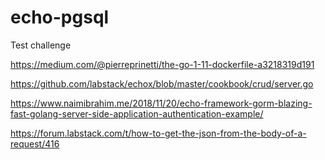 # echo-pgsql
Test challenge 

https://medium.com/@pierreprinetti/the-go-1-11-dockerfile-a3218319d191

https://github.com/labstack/echox/blob/master/cookbook/crud/server.go

https://www.naimibrahim.me/2018/11/20/echo-framework-gorm-blazing-fast-golang-server-side-application-authentication-example/

https://forum.labstack.com/t/how-to-get-the-json-from-the-body-of-a-request/416